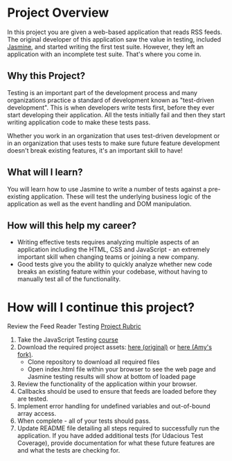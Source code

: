 # Project Overview

In this project you are given a web-based application that reads RSS feeds. The original developer of this application saw the value in testing, included [Jasmine](http://jasmine.github.io/), and started writing the first test suite. However, they left an application with an incomplete test suite. That's where you come in.


## Why this Project?

Testing is an important part of the development process and many organizations practice a standard of development known as "test-driven development". This is when developers write tests first, before they ever start developing their application. All the tests initially fail and then they start writing application code to make these tests pass.

Whether you work in an organization that uses test-driven development or in an organization that uses tests to make sure future feature development doesn't break existing features, it's an important skill to have!


## What will I learn?

You will learn how to use Jasmine to write a number of tests against a pre-existing application. These will test the underlying business logic of the application as well as the event handling and DOM manipulation.


## How will this help my career?

* Writing effective tests requires analyzing multiple aspects of an application including the HTML, CSS and JavaScript - an extremely important skill when changing teams or joining a new company.
* Good tests give you the ability to quickly analyze whether new code breaks an existing feature within your codebase, without having to manually test all of the functionality.


# How will I continue this project?

Review the Feed Reader Testing [Project Rubric](https://review.udacity.com/#!/projects/3442558598/rubric)

1. Take the JavaScript Testing [course](https://www.udacity.com/course/ud549)
2. Download the required project assets: [here (original)](http://github.com/udacity/frontend-nanodegree-feedreader) or [here (Amy's fork)](https://github.com/amyFEND/frontend-nanodegree-feedreader).
    - Clone repository to download all required files
    - Open index.html file within your browser to see the web page and Jasmine testing results will show at bottom of loaded page
3. Review the functionality of the application within your browser.
4. Callbacks should be used to ensure that feeds are loaded before they are tested.
5. Implement error handling for undefined variables and out-of-bound array access.
6. When complete - all of your tests should pass.
7. Update README file detailing all steps required to successfully run the application. If you have added additional tests (for Udacious Test Coverage),  provide documentation for what these future features are and what the tests are checking for.
